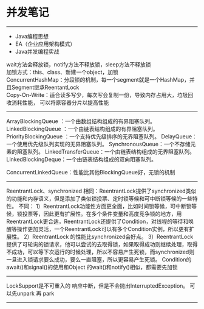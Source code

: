 # 并发笔记
---

- Java编程思想
- EA（企业应用架构模式）
- Java并发编程实战

wait方法会释放锁，notify方法不释放锁，sleep方法不释放锁  
加锁方式：this、class、新建一个object，加锁  
ConcurrentHashMap：分段锁的机制，每一个segment就是一个HashMap，并且Segment继承ReentantLock  
Copy-On-Write：适合读多写少，每次写会复制一份，导致内存占用大，垃圾回收消耗性能，
可以将原容器分片以提高性能  

---
ArrayBlockingQueue ：一个由数组结构组成的有界阻塞队列。
LinkedBlockingQueue ：一个由链表结构组成的有界阻塞队列。
PriorityBlockingQueue ：一个支持优先级排序的无界阻塞队列。
DelayQueue：一个使用优先级队列实现的无界阻塞队列。
SynchronousQueue：一个不存储元素的阻塞队列。
LinkedTransferQueue：一个由链表结构组成的无界阻塞队列。
LinkedBlockingDeque：一个由链表结构组成的双向阻塞队列。

ConcurrentLinkedQueue：性能比其他BlockingQueue好，无锁的机制  

---

ReentrantLock、synchronized
相同：ReentrantLock提供了synchronized类似的功能和内存语义，但是添加了类似锁投票、定时锁等候和可中断锁等候的一些特性。
不同：
1）ReentrantLock功能性方面更全面，比如时间锁等候，可中断锁等候，锁投票等，因此更有扩展性。在多个条件变量和高度竞争锁的地方，用ReentrantLock更合适，ReentrantLock还提供了Condition，对线程的等待和唤醒等操作更加灵活，一个ReentrantLock可以有多个Condition实例，所以更有扩展性。
2）ReentrantLock 的性能比synchronized会好点。
3）ReentrantLock提供了可轮询的锁请求，他可以尝试的去取得锁，如果取得成功则继续处理，取得不成功，可以等下次运行的时候处理，所以不容易产生死锁，而synchronized则一旦进入锁请求要么成功，要么一直阻塞，所以更容易产生死锁。
Condition的await()和signal()的使用和Object 的wait()和notify()相似，都需要先加锁

---

LockSupport是不可重入的
响应中断，但是不会抛出InterruptedException。
可以先unpark 再 park

---

